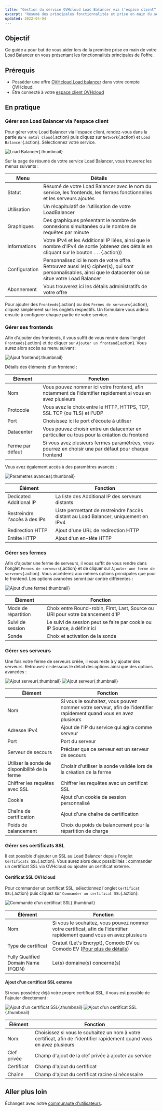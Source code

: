 ```yaml
---
title: "Gestion du service OVHcloud Load Balancer via l'espace client"
excerpt: "Résumé des principales fonctionnalités et prise en main du service Load Balancer via l'espace client OVHcloud"
updated: 2022-04-04
---
```


## Objectif

Ce guide a pour but de vous aider lors de la première prise en main de votre Load Balancer en vous présentant les fonctionnalités principales de l'offre.

## Prérequis

- Posséder une offre [OVHcloud Load balancer](https://www.ovh.com/fr/solutions/load-balancer/) dans votre compte OVHcloud.
- Être connecté à votre [espace client OVHcloud](https://www.ovh.com/auth/?action=gotomanager&from=https://www.ovh.com/fr/&ovhSubsidiary=fr)

## En pratique

### Gérer son Load Balancer via l'espace client

Pour gérer votre Load Balancer via l'espace client, rendez-vous dans la partie `Bare metal Cloud`{.action} puis cliquez sur `Network`{.action} et `Load Balancer`{.action}. Sélectionnez votre service.

![Load Balancer](images/lbip-main.png){.thumbnail}

Sur la page de résumé de votre service Load Balancer, vous trouverez les menus suivants :

|Menu|Détails|
|---|---|
|Statut|Résumé de votre Load Balancer avec le nom du service, les frontends, les fermes fonctionnelles et les serveurs ajoutés|
|Utilisation|Un récapitulatif de l'utilisation de votre LoadBalancer|
|Graphiques|Des graphiques présentant le nombre de connexions simultanées ou le nombre de requêtes par minute|
|Informations|Votre IPv4 et les Additional IP liées, ainsi que le nombre d'IPv4 de sortie (obtenez des détails en cliquant sur le bouton `...`{.action})|
|Configuration|Personnalisez ici le nom de votre offre. Retrouvez aussi le(s) cipher(s), qui sont personnalisables, ainsi que le datacenter où se situe votre Load Balancer|
|Abonnement|Vous trouverez ici les détails administratifs de votre offre|

Pour ajouter des `Frontends`{.action} ou des `Fermes de serveurs`{.action}, cliquez simplement sur les onglets respectifs. Un formulaire vous aidera ensuite à configurer chaque partie de votre service.

### Gérer ses frontends

Afin d'ajouter des frontends, il vous suffit de vous rendre dans l'onglet `Frontends`{.action} et de cliquer sur `Ajouter un frontend`{.action}. Vous aurez alors accès au menu suivant :

![Ajout frontend](images/add_frontend.png){.thumbnail}

Détails des éléments d'un frontend :

|Élément|Fonction|
|---|---|
|Nom|Vous pouvez nommer ici votre frontend, afin notamment de l'identifier rapidement si vous en avez plusieurs |
|Protocole|Vous avez le choix entre le HTTP, HTTPS, TCP, SSL TCP (ou TLS) et l'UDP|
|Port|Choisissez ici le port d'écoute à utiliser|
|Datacenter|Vous pouvez choisir entre un datacenter en particulier ou tous pour la création du frontend|
|Ferme par défaut|Si vous avez plusieurs fermes paramétrées, vous pourrez en choisir une par défaut pour chaque frontend|

Vous avez également accès à des paramètres avancés :

![Parametres avances](images/advanced_frontend.png){.thumbnail}

|Élément|Fonction|
|---|---|
|Dedicated Additional IP|La liste des Additional IP des serveurs distants|
|Restreindre l'accès à des IPs|Liste permettant de restreindre l'accès distant au Load Balancer, uniquement en IPv4|
|Redirection HTTP|Ajout d'une URL de redirection HTTP|
|Entête HTTP|Ajout d'un en-tête HTTP|

### Gérer ses fermes

Afin d'ajouter une ferme de serveurs, il vous suffit de vous rendre dans l'onglet `Fermes de serveurs`{.action} et de cliquer sur `Ajouter une ferme de serveurs`{.action}. Vous accéderez aux mêmes options principales que pour le frontend. Les options avancées seront par contre différentes :

![Ajout d'une ferme](images/advanced_cluster.png){.thumbnail}

|Élément|Fonction|
|---|---|
|Mode de répartition|Choix entre Round-robin, First, Last, Source ou URI pour votre balancement d'IP|
|Suivi de session|Le suivi de session peut se faire par cookie ou IP Source, à définir ici|
|Sonde|Choix et activation de la sonde|

### Gérer ses serveurs

Une fois votre ferme de serveurs créée, il vous reste à y ajouter des serveurs. Retrouvez ci-dessous le détail des options ainsi que des options avancées :

![Ajout serveur](images/add_server.png){.thumbnail}
![Ajout serveur](images/add_server_advanced.png){.thumbnail}

|Élément|Fonction|
|---|---|
|Nom|Si vous le souhaitez, vous pouvez nommer votre serveur, afin de l'identifier rapidement quand vous en avez plusieurs|
|Adresse IPv4|Ajout de l'IP du service qui agira comme serveur|
|Port|Port du serveur|
|Serveur de secours|Préciser que ce serveur est un serveur de secours|
|Utiliser la sonde de disponibilité de la ferme|Choisir d'utiliser la sonde validée lors de la création de la ferme|
|Chiffrer les requêtes avec SSL|Chiffrer les requêtes avec un certificat SSL|
|Cookie|Ajout d'un cookie de session personnalisé|
|Chaîne de certification|Ajout d'une chaîne de certification|
|Poids de balancement|Choix du poids de balancement pour la répartition de charge|

### Gérer ses certificats SSL

Il est possible d'ajouter un SSL au Load Balancer depuis l'onglet `Certificats SSL`{.action}. Vous aurez alors deux possibilités : commander un certificat SSL via OVHcloud ou ajouter un certificat externe.

#### Certificat SSL OVHcloud

Pour commander un certificat SSL, sélectionnez l'onglet `Certificat SSL`{.action} puis cliquez sur `Commander un certificat SSL`{.action}.

![Commande d'un certificat SSL](images/ordering_ssl.png){.thumbnail}

|Élément|Fonction|
|---|---|
|Nom|Si vous le souhaitez, vous pouvez nommer votre certificat, afin de l'identifier rapidement quand vous en avez plusieurs|
|Type de certificat|Gratuit (Let's Encrypt), Comodo DV ou Comodo EV ([Pour plus de détails](https://www.ovhcloud.com/fr/web-hosting/options/ssl/))|
|Fully Qualified Domain Name (FQDN)|Le(s) domaine(s) concerné(s)|

#### Ajout d'un certificat SSL externe

Si vous possédez déjà votre propre certificat SSL, il vous est possible de l'ajouter directement :

![Ajout d'un certificat SSL](images/external_ssl-00.png){.thumbnail}
![Ajout d'un certificat SSL](images/external_ssl.png){.thumbnail}

|Élément|Fonction|
|---|---|
|Nom|Choisissez si vous le souhaitez un nom à votre certificat, afin de l'identifier rapidement quand vous en avez plusieurs|
|Clef privée|Champ d'ajout de la clef privée à ajouter au service|
|Certificat|Champ d'ajout du certificat|
|Chaîne|Champ d'ajout du certificat racine si nécessaire|

## Aller plus loin

Échangez avec notre [communauté d'utilisateurs](/links/community).
